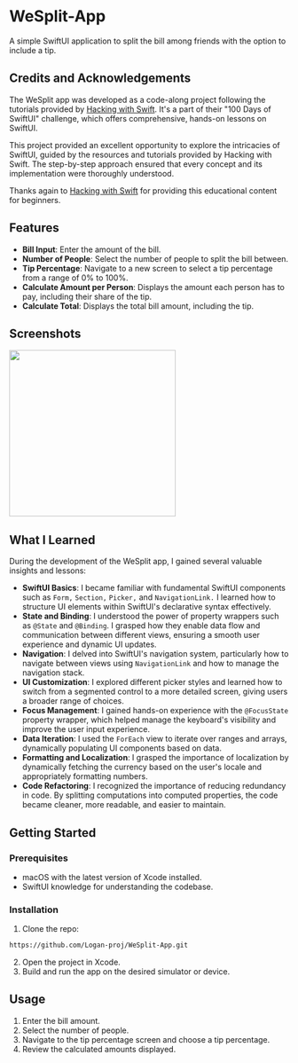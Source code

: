 # WeSplit-App

A simple SwiftUI application to split the bill among friends with the option to include a tip.

## Credits and Acknowledgements

The WeSplit app was developed as a code-along project following the tutorials provided by [Hacking with Swift](https://www.hackingwithswift.com/100/swiftui). It's a part of their "100 Days of SwiftUI" challenge, which offers comprehensive, hands-on lessons on SwiftUI.

This project provided an excellent opportunity to explore the intricacies of SwiftUI, guided by the resources and tutorials provided by Hacking with Swift. The step-by-step approach ensured that every concept and its implementation were thoroughly understood.

Thanks again to [Hacking with Swift](https://www.hackingwithswift.com) for providing this educational content for beginners.

## Features

- **Bill Input**: Enter the amount of the bill.
- **Number of People**: Select the number of people to split the bill between.
- **Tip Percentage**: Navigate to a new screen to select a tip percentage from a range of 0% to 100%.
- **Calculate Amount per Person**: Displays the amount each person has to pay, including their share of the tip.
- **Calculate Total**: Displays the total bill amount, including the tip.

## Screenshots

<img src="https://user-images.githubusercontent.com/79545798/278840468-75824c97-e0c3-40d0-8ddd-3f53dad09fcf.png" width="300">

## What I Learned

During the development of the WeSplit app, I gained several valuable insights and lessons:

- **SwiftUI Basics**: I became familiar with fundamental SwiftUI components such as `Form,` `Section,` `Picker,` and `NavigationLink.` I learned how to structure UI elements within SwiftUI's declarative syntax effectively.
- **State and Binding**: I understood the power of property wrappers such as `@State` and `@Binding`. I grasped how they enable data flow and communication between different views, ensuring a smooth user experience and dynamic UI updates.
- **Navigation**: I delved into SwiftUI's navigation system, particularly how to navigate between views using `NavigationLink` and how to manage the navigation stack.
- **UI Customization**: I explored different picker styles and learned how to switch from a segmented control to a more detailed screen, giving users a broader range of choices.
- **Focus Management**: I gained hands-on experience with the `@FocusState` property wrapper, which helped manage the keyboard's visibility and improve the user input experience.
- **Data Iteration**: I used the `ForEach` view to iterate over ranges and arrays, dynamically populating UI components based on data.
- **Formatting and Localization**: I grasped the importance of localization by dynamically fetching the currency based on the user's locale and appropriately formatting numbers.
- **Code Refactoring**: I recognized the importance of reducing redundancy in code. By splitting computations into computed properties, the code became cleaner, more readable, and easier to maintain.

## Getting Started

### Prerequisites

- macOS with the latest version of Xcode installed.
- SwiftUI knowledge for understanding the codebase.

### Installation

1. Clone the repo:
```sh
https://github.com/Logan-proj/WeSplit-App.git
```
2. Open the project in Xcode.
3. Build and run the app on the desired simulator or device.

## Usage

1. Enter the bill amount.
2. Select the number of people.
3. Navigate to the tip percentage screen and choose a tip percentage.
4. Review the calculated amounts displayed.
